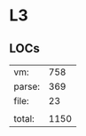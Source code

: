 # L3
## LOCs
|     |     |
| --- | --- |
| vm:    | 758                        |
| parse: | 369                     |
| file:  | 23                      |
| | |
| total: | 1150 |
